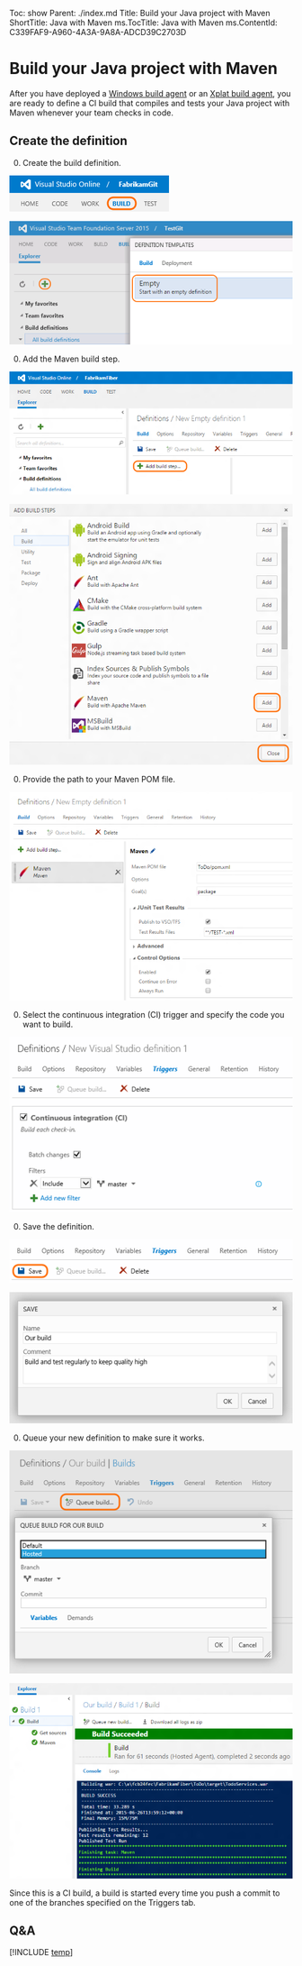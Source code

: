 Toc: show
Parent: ./index.md
Title: Build your Java project with Maven
ShortTitle: Java with Maven
ms.TocTitle: Java with Maven
ms.ContentId: C339FAF9-A960-4A3A-9A8A-ADCD39C2703D

# Build your Java project with Maven

After you have deployed a [Windows build agent](/Library/vs/alm/Build/agents/windows.md) or an [Xplat build agent](/library/vs/alm/build/agents/xplat.md), you are ready to define a CI build that compiles and tests your Java project with Maven whenever your team checks in code.

## Create the definition

0. Create the build definition.

 ![Build tab](../_shared/_img/web-portal-build-tab.png)

 ![New Java build](_img/new-java-build-from-definition-templates.png)

0. Add the Maven build step.

 ![Add build step](_img/add-build-step.png)

 ![Add Maven build step](_img/add-build-step-maven.png)

0. Provide the path to your Maven POM file.

 ![Maven build step](_img/maven-build-step.png)

0. Select the continuous integration (CI) trigger and specify the code you want to build.

 ![CI trigger](../_shared/_img/build-trigger-ci-master-batch.png)

0. Save the definition.

 ![Save button](../_shared/_img/build-definition-save-button.png)

 ![Save the build](../_shared/_img/BldSave.png)

0. Queue your new definition to make sure it works.

 ![Queue the build](_img/queue-build-dialog-box-with-hosted.png)

 ![Completed build](_img/eclipse-build-completed.png)

Since this is a CI build, a build is started every time you push a commit to one of the branches specified on the Triggers tab.

## Q&A

<!-- BEGINSECTION class="md-qanda" -->

[!INCLUDE [temp](/library/vs/alm/build/_shared/qa-variable-secret.md)]

<!-- ENDSECTION -->